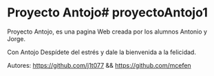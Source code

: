 # Proyecto Antojo# proyectoAntojo1
Proyecto Antojo, es una pagina Web creada por los alumnos Antonio y Jorge.

Con Antojo Despídete del estrés y dale la bienvenida a la felicidad.


Autores: https://github.com/j1t077 && https://github.com/mcefen
